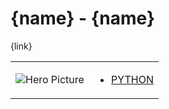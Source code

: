 # {name}  - {name} 

{link}
<table>
<tr>
<td>

![Hero Picture](hero.png?raw=true "Hero Picture")

</td>
<td>
<ul>
<li>

[PYTHON]({link-file}.py)

</li>
</td>
</tr>
<table>